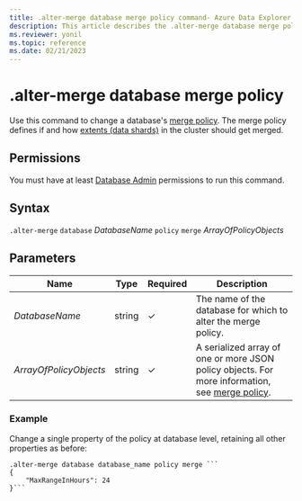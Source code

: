 ```yaml
---
title: .alter-merge database merge policy command- Azure Data Explorer
description: This article describes the .alter-merge database merge policy command in Azure Data Explorer.
ms.reviewer: yonil
ms.topic: reference
ms.date: 02/21/2023
---
```

# .alter-merge database merge policy

Use this command to change a database's [merge policy](mergepolicy.md). The merge policy defines if and how [extents (data shards)](../management/extents-overview.md) in the cluster should get merged.

## Permissions

You must have at least [Database Admin](access-control/role-based-access-control.md) permissions to run this command.

## Syntax

`.alter-merge` `database` *DatabaseName* `policy` `merge` *ArrayOfPolicyObjects*

## Parameters

|Name|Type|Required|Description|
|--|--|--|--|
|*DatabaseName*|string|&check;|The name of the database for which to alter the merge policy.|
|*ArrayOfPolicyObjects*|string|&check;|A serialized array of one or more JSON policy objects. For more information, see [merge policy](mergepolicy.md).|

### Example

Change a single property of the policy at database level, retaining all other properties as before:

```kusto
.alter-merge database database_name policy merge ```
{
    "MaxRangeInHours": 24
}```
```
